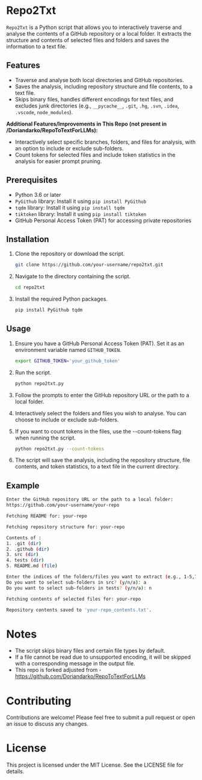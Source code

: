 # Repo2Txt

`Repo2Txt` is a Python script that allows you to interactively traverse and analyse the contents of a GitHub repository or a local folder. It extracts the structure and contents of selected files and folders and saves the information to a text file.

## Features

- Traverse and analyse both local directories and GitHub repositories.
- Saves the analysis, including repository structure and file contents, to a text file.
- Skips binary files, handles different encodings for text files, and excludes junk directories (e.g., `__pycache__`, `.git`, `.hg`, `.svn`, `.idea`, `.vscode`, `node_modules`).

**Additional Features/Improvements in This Repo (not present in /Doriandarko/RepoToTextForLLMs):**

- Interactively select specific branches, folders, and files for analysis, with an option to include or exclude sub-folders.
- Count tokens for selected files and include token statistics in the analysis for easier prompt pruning.
## Prerequisites

- Python 3.6 or later
- `PyGithub` library: Install it using `pip install PyGithub`
- `tqdm` library: Install it using `pip install tqdm`
- `tiktoken` library: Install it using `pip install tiktoken`
- GitHub Personal Access Token (PAT) for accessing private repositories

## Installation

1. Clone the repository or download the script.

    ```sh
    git clone https://github.com/your-username/repo2txt.git
    ```

2. Navigate to the directory containing the script.

    ```sh
    cd repo2txt
    ```

3. Install the required Python packages.

    ```sh
    pip install PyGithub tqdm
    ```

## Usage

1. Ensure you have a GitHub Personal Access Token (PAT). Set it as an environment variable named `GITHUB_TOKEN`.

    ```sh
    export GITHUB_TOKEN='your_github_token'
    ```

2. Run the script.

    ```sh
    python repo2txt.py
    ```

3. Follow the prompts to enter the GitHub repository URL or the path to a local folder.

4. Interactively select the folders and files you wish to analyse. You can choose to include or exclude sub-folders.

5. If you want to count tokens in the files, use the --count-tokens flag when running the script.

   ```sh
   python repo2txt.py --count-tokens
   ```

6. The script will save the analysis, including the repository structure, file contents, and token statistics, to a text file in the current directory.
   

## Example

```sh
Enter the GitHub repository URL or the path to a local folder:
https://github.com/your-username/your-repo

Fetching README for: your-repo

Fetching repository structure for: your-repo

Contents of :
1. .git (dir)
2. .github (dir)
3. src (dir)
4. tests (dir)
5. README.md (file)

Enter the indices of the folders/files you want to extract (e.g., 1-5,7,9-12) or 'a' for all: 3,4,5
Do you want to select sub-folders in src? (y/n/a): a
Do you want to select sub-folders in tests? (y/n/a): n

Fetching contents of selected files for: your-repo

Repository contents saved to 'your-repo_contents.txt'.
```

# Notes
- The script skips binary files and certain file types by default.
- If a file cannot be read due to unsupported encoding, it will be skipped with a corresponding message in the output file.
- This repo is forked adjusted from - https://github.com/Doriandarko/RepoToTextForLLMs

# Contributing
Contributions are welcome! Please feel free to submit a pull request or open an issue to discuss any changes.

# License
This project is licensed under the MIT License. See the LICENSE file for details.
